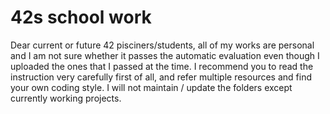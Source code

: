 # 42s school work

Dear current or future 42 pisciners/students, all of my works are personal and I am not sure whether it passes the automatic evaluation even though I uploaded the ones that I passed at the time.
I recommend you to read the instruction very carefully first of all, and refer multiple resources and find your own coding style.
I will not maintain / update the folders except currently working projects. 
